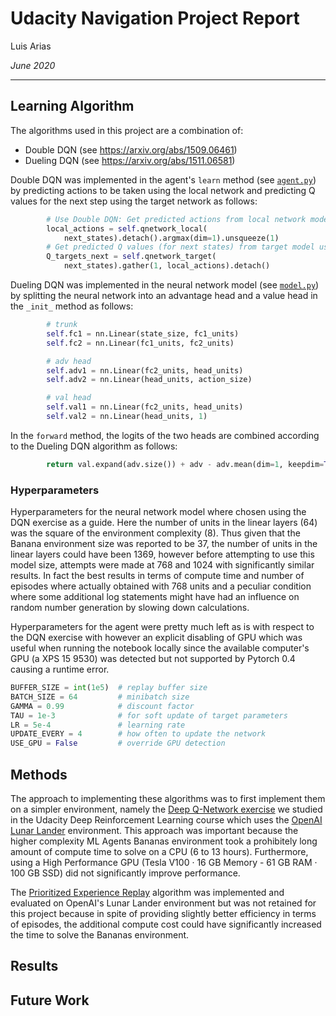 # Udacity Navigation Project Report
Luis Arias

*June 2020*

---

## Learning Algorithm

The algorithms used in this project are a combination of:

- Double DQN (see https://arxiv.org/abs/1509.06461)
- Dueling DQN (see https://arxiv.org/abs/1511.06581)

Double DQN was implemented in the agent's `learn` method (see [`agent.py`](./agent.py)) by predicting actions to be taken using the local network and predicting Q values for the next step using the target network as follows:

```python
        # Use Double DQN: Get predicted actions from local network model
        local_actions = self.qnetwork_local(
            next_states).detach().argmax(dim=1).unsqueeze(1)
        # Get predicted Q values (for next states) from target model using predicted actions
        Q_targets_next = self.qnetwork_target(
            next_states).gather(1, local_actions).detach()

```

Dueling DQN was implemented in the neural network model (see [`model.py`](./model.py)) by splitting the neural network into an advantage head and a value head in the `_init_` method as follows:

```python
        # trunk
        self.fc1 = nn.Linear(state_size, fc1_units)
        self.fc2 = nn.Linear(fc1_units, fc2_units)

        # adv head
        self.adv1 = nn.Linear(fc2_units, head_units)
        self.adv2 = nn.Linear(head_units, action_size)

        # val head
        self.val1 = nn.Linear(fc2_units, head_units)
        self.val2 = nn.Linear(head_units, 1)
```

In the `forward` method, the logits of the two heads are combined according to the Dueling DQN algorithm as follows:

```python
        return val.expand(adv.size()) + adv - adv.mean(dim=1, keepdim=True)
```

### Hyperparameters

Hyperparameters for the neural network model where chosen using the DQN exercise as a guide.  Here the number of units in the linear layers (64) was the square of the environment complexity (8). Thus given that the Banana environment size was reported to be 37, the number of units in the linear layers could have been 1369, however before attempting to use this model size, attempts were made at 768 and 1024 with significantly similar results.  In fact the best results in terms of compute time and number of episodes where actually obtained with 768 units and a peculiar condition where some additional log statements might have had an influence on random number generation by slowing down calculations.

Hyperparameters for the agent were pretty much left as is with respect to the DQN exercise with however an explicit disabling of GPU which was useful when running the notebook locally since the available computer's GPU (a XPS 15 9530) was detected but not supported by Pytorch 0.4 causing a runtime error.

```python
BUFFER_SIZE = int(1e5)  # replay buffer size
BATCH_SIZE = 64         # minibatch size
GAMMA = 0.99            # discount factor
TAU = 1e-3              # for soft update of target parameters
LR = 5e-4               # learning rate
UPDATE_EVERY = 4        # how often to update the network
USE_GPU = False         # override GPU detection
```

## Methods

The approach to implementing these algorithms was to first implement them on a simpler environment, namely the [Deep Q-Network exercise](https://github.com/udacity/deep-reinforcement-learning/tree/master/dqn/exercise) we studied in the Udacity Deep Reinforcement Learning course which uses the [OpenAI Lunar Lander](https://gym.openai.com/envs/LunarLander-v2/) environment.  This approach was important because the higher complexity ML Agents Bananas environment took a prohibitely long amount of compute time to solve on a CPU (6 to 13 hours).  Furthermore, using a High Performance GPU (Tesla V100 · 16 GB Memory - 61 GB RAM · 100 GB SSD) did not significantly improve performance.

The [Prioritized Experience Replay](https://arxiv.org/abs/1511.05952) algorithm was implemented and evaluated on OpenAI's Lunar Lander environment but was not retained for this project because in spite of providing slightly better efficiency in terms of episodes, the additional compute cost could have significantly increased the time to solve the Bananas environment.


## Results

## Future Work
